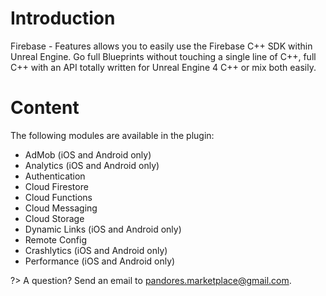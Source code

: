 # Introduction
Firebase - Features allows you to easily use the Firebase C++ SDK within Unreal Engine. Go full Blueprints without touching a single line of C++, full C++ with an API totally written for Unreal Engine 4 C++ or mix both easily.

# Content
The following modules are available in the plugin:
- AdMob (iOS and Android only)
- Analytics (iOS and Android only)
- Authentication
- Cloud Firestore
- Cloud Functions
- Cloud Messaging
- Cloud Storage
- Dynamic Links (iOS and Android only)
- Remote Config
- Crashlytics (iOS and Android only)
- Performance (iOS and Android only)

?> A question? Send an email to [pandores.marketplace@gmail.com](mailto:pandores.marketplace+doc@gmail.com).
